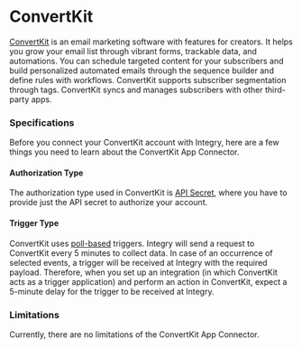 # ConvertKit

[ConvertKit](https://www.integry.io/apps?Search=meister) is an email marketing software with features for creators. It helps you grow your email list through vibrant forms, trackable data, and automations. You can schedule targeted content for your subscribers and build personalized automated emails through the sequence builder and define rules with workflows. ConvertKit supports subscriber segmentation through tags. ConvertKit syncs and manages subscribers with other third-party apps.&#x20;

### Specifications  <a href="#specifications-0-0" id="specifications-0-0"></a>

Before you connect your ConvertKit account with Integry, here are a few things you need to learn about the ConvertKit App Connector.&#x20;

#### Authorization Type  <a href="#authorization-type-0-1" id="authorization-type-0-1"></a>

The authorization type used in ConvertKit is [API Secret](https://support.integry.io/hc/en-us/articles/11112617800985-Authentication-Types-Supported-in-Integry), where you have to provide just the API secret to authorize your account.&#x20;

#### Trigger Type <a href="#trigger-type-0-2" id="trigger-type-0-2"></a>

ConvertKit uses [poll-based](https://www.testpreptraining.com/tutorial/describe-polling-triggers-and-their-usage/) triggers. Integry will send a request to ConvertKit every 5 minutes to collect data. In case of an occurrence of selected events, a trigger will be received at Integry with the required payload. Therefore, when you set up an integration (in which ConvertKit acts as a trigger application) and perform an action in ConvertKit, expect a 5-minute delay for the trigger to be received at Integry.&#x20;

### Limitations <a href="#limitations-0-3" id="limitations-0-3"></a>

Currently, there are no limitations of the ConvertKit App Connector.
